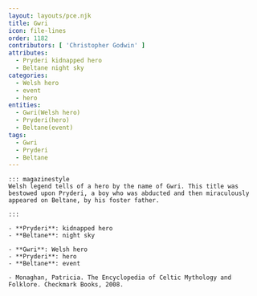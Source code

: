 ```yaml
---
layout: layouts/pce.njk
title: Gwri
icon: file-lines
order: 1182
contributors: [ 'Christopher Godwin' ]
attributes:
  - Pryderi kidnapped hero
  - Beltane night sky
categories:
  - Welsh hero
  - event
  - hero
entities:
  - Gwri(Welsh hero)
  - Pryderi(hero)
  - Beltane(event)
tags:
  - Gwri
  - Pryderi
  - Beltane
---
```

``` tab [group1:Info]
::: magazinestyle
Welsh legend tells of a hero by the name of Gwri. This title was bestowed upon Pryderi, a boy who was abducted and then miraculously appeared on Beltane, by his foster father.

:::
```
``` tab [group1:Attributes]
- **Pryderi**: kidnapped hero
- **Beltane**: night sky
```
``` tab [group1:Entities]
- **Gwri**: Welsh hero
- **Pryderi**: hero
- **Beltane**: event
```
``` tab [group1:Sources]
- Monaghan, Patricia. The Encyclopedia of Celtic Mythology and Folklore. Checkmark Books, 2008.
```
